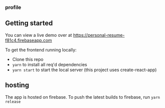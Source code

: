### profile

## Getting started

You can view a live demo over at https://personal-resume-f81c4.firebaseapp.com

To get the frontend running locally:

- Clone this repo
- `yarn` to install all req'd dependencies
- `yarn start` to start the local server (this project uses create-react-app)

## hosting

The app is hosted on firebase. To push the latest builds to firebase, run `yarn release`

